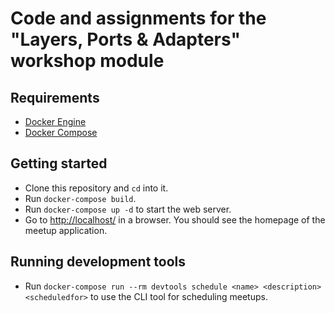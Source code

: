 # Code and assignments for the "Layers, Ports & Adapters" workshop module

## Requirements

- [Docker Engine](https://docs.docker.com/engine/installation/)
- [Docker Compose](https://docs.docker.com/compose/install/)

## Getting started

- Clone this repository and `cd` into it.
- Run `docker-compose build`.
- Run `docker-compose up -d` to start the web server.
- Go to [http://localhost/](http://localhost/) in a browser. You should see the homepage of the meetup application.

## Running development tools

- Run `docker-compose run --rm devtools schedule <name> <description> <scheduledfor>` to use the CLI tool for scheduling meetups.
